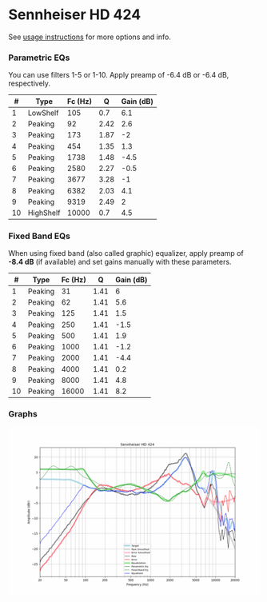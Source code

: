 # Sennheiser HD 424
See [usage instructions](https://github.com/jaakkopasanen/AutoEq#usage) for more options and info.

### Parametric EQs
You can use filters 1-5 or 1-10. Apply preamp of -6.4 dB or -6.4 dB, respectively.

|   # | Type      |   Fc (Hz) |    Q |   Gain (dB) |
|-----|-----------|-----------|------|-------------|
|   1 | LowShelf  |       105 | 0.7  |         6.1 |
|   2 | Peaking   |        92 | 2.42 |         2.6 |
|   3 | Peaking   |       173 | 1.87 |        -2   |
|   4 | Peaking   |       454 | 1.35 |         1.3 |
|   5 | Peaking   |      1738 | 1.48 |        -4.5 |
|   6 | Peaking   |      2580 | 2.27 |        -0.5 |
|   7 | Peaking   |      3677 | 3.28 |        -1   |
|   8 | Peaking   |      6382 | 2.03 |         4.1 |
|   9 | Peaking   |      9319 | 2.49 |         2   |
|  10 | HighShelf |     10000 | 0.7  |         4.5 |

### Fixed Band EQs
When using fixed band (also called graphic) equalizer, apply preamp of **-8.4 dB** (if available) and set gains manually with these parameters.

|   # | Type    |   Fc (Hz) |    Q |   Gain (dB) |
|-----|---------|-----------|------|-------------|
|   1 | Peaking |        31 | 1.41 |         6   |
|   2 | Peaking |        62 | 1.41 |         5.6 |
|   3 | Peaking |       125 | 1.41 |         1.5 |
|   4 | Peaking |       250 | 1.41 |        -1.5 |
|   5 | Peaking |       500 | 1.41 |         1.9 |
|   6 | Peaking |      1000 | 1.41 |        -1.2 |
|   7 | Peaking |      2000 | 1.41 |        -4.4 |
|   8 | Peaking |      4000 | 1.41 |         0.2 |
|   9 | Peaking |      8000 | 1.41 |         4.8 |
|  10 | Peaking |     16000 | 1.41 |         8.2 |

### Graphs
![](./Sennheiser%20HD%20424.png)
